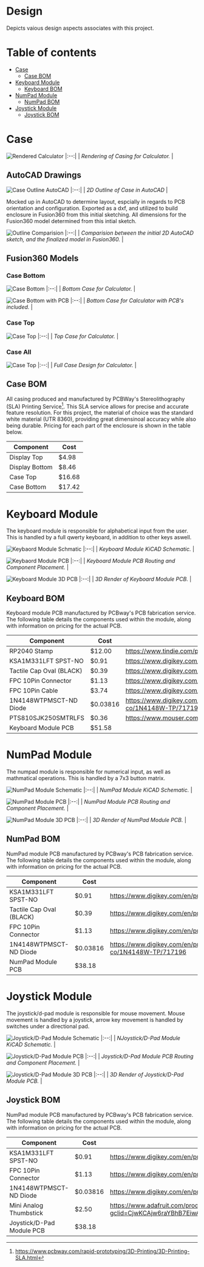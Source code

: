 # Design
Depicts vaious design aspects associates with this project.

Table of contents
=================

<!--ts-->
   * [Case](#Case)
      * [Case BOM](#Case-BOM)
   * [Keyboard Module](#Keyboard-Module)
      * [Keyboard BOM](#Keyboard-BOM)
   * [NumPad Module](#NumPad-Module)
      * [NumPad BOM](#NumPad-BOM)
   * [Joystick Module](#Joystick-Module)
      * [Joystick BOM](#Joystick-BOM)
<!--te-->


Case
====

![Rendered Calculator](KeyShot_Renders/Renders/Case/Case_2.46.png)
|:--:| 
| *Rendering of Casing for Calculator.* |

## AutoCAD Drawings
![Case Outline AutoCAD](Fusion360_MODEL/Images/Case_Outline.png)
|:--:| 
| *2D Outline of Case in AutoCAD* |

Mocked up in AutoCAD to determine layout, espcially in regards to PCB orientation and configuration. Exported as a dxf, and utilized to build enclosure in Fusion360 from this initial sketching. All dimensions for the Fusion360 model determined from this intial sketch.

![Outline Comparision](Fusion360_MODEL/Images/Outline_Compare.png)
|:--:| 
| *Comparision between the initial 2D AutoCAD sketch, and the finalized model in Fusion360.* |

## Fusion360 Models
### Case Bottom
![Case Bottom](Fusion360_MODEL/Images/Bottom_Case_2.png)
|:--:|
| *Bottom Case for Calculator.* |

![Case Bottom with PCB](Fusion360_MODEL/Images/PCB_Housing.png)
|:--:|
| *Bottom Case for Calculator with PCB's included.* |

### Case Top
![Case Top](Fusion360_MODEL/Images/Top_Case.png)
|:--:|
| *Top Case for Calculator.* |

### Case All
![Case Top](Fusion360_MODEL/Images/Full.png)
|:--:|
| *Full Case Design for Calculator.* |


Case BOM
--------

All casing produced and manufactured by PCBWay's Stereolithography (SLA) Printing Service[^1]. This SLA service allows for precise and accurate feature resolution. For this project, the material of choice was the standard white material (UTR 8360), providing great dimensinoal accuracy while also being durable. Pricing for each part of the enclosure is shown in the table below.

| Component | Cost |
| --- | --- |
| Display Top | $4.98 |
| Display Bottom | $8.46 |
| Case Top | $16.68 |
| Case Bottom | $17.42 |


Keyboard Module
===============

The keyboard module is responsible for alphabetical input from the user. This is handled by a full qwerty keyboard, in addition to other keys aswell.

![Keybaord Module Schmatic](KiCAD_PCB/Images/Keyboard_Module_Schematic.png)
|:--:|
| *Keyboard Module KiCAD Schematic.* |

![Keybaord Module PCB](KiCAD_PCB/Images/Keyboard_Module_PCB.png)
|:--:|
| *Keyboard Module PCB Routing and Component Placement.* |

![Keyboard Module 3D PCB](KiCAD_PCB/Images/Keyboard_PCB.png)
|:--:|
| *3D Render of Keyboard Module PCB.* |

Keyboard BOM
------------

Keyboard module PCB manufactured by PCBway's PCB fabrication service. The following table details the components used within the module, along with information on pricing for the actual PCB.

| Component | Cost | Link |
| --- | --- | --- |
| RP2040 Stamp | $12.00 | https://www.tindie.com/products/arturo182/rp2040-stamp/ |
| KSA1M331LFT SPST-NO | $0.91 | https://www.digikey.com/en/products/detail/c-k/KSA1M331LFT/1003897 |
| Tactile Cap Oval (BLACK) | $0.39 | https://www.digikey.com/en/products/detail/c-k/BTNK0390/559405 |
| FPC 10Pin Connector | $1.13 | https://www.digikey.com/en/products/detail/molex/5034801000/2356624 |
| FPC 10Pin Cable | $3.74 | https://www.digikey.com/en/products/detail/molex/0152660095/3160830 |
|1N4148WTPMSCT-ND Diode| $0.03816 | https://www.digikey.com/en/products/detail/micro-commercial-co/1N4148W-TP/717196 |
| PTS810SJK250SMTRLFS | $0.36 | https://www.mouser.com/ProductDetail/611-PTS810SJK250SMTR |
|Keyboard Module PCB| $51.58 |  |

NumPad Module
=============

The numpad module is responsible for numerical input, as well as mathmatical operations. This is handled by a 7x3 button matrix.

![NumPad Module Schematic](KiCAD_PCB/Images/NumPad_Module_Schematic.png)
|:--:|
| *NumPad Module KiCAD Schematic.* |

![NumPad Module PCB](KiCAD_PCB/Images/NumPad_Module_PCB.png)
|:--:|
| *NumPad Module PCB Routing and Component Placement.* |

![NumPad Module 3D PCB](KiCAD_PCB/Images/NumPad_PCB.png)
|:--:|
| *3D Render of NumPad Module PCB.* |

NumPad BOM
----------

NumPad module PCB manufactured by PCBway's PCB fabrication service. The following table details the components used within the module, along with information on pricing for the actual PCB.

| Component | Cost | Link |
| --- | --- | --- |
| KSA1M331LFT SPST-NO | $0.91 | https://www.digikey.com/en/products/detail/c-k/KSA1M331LFT/1003897 |
| Tactile Cap Oval (BLACK) | $0.39 | https://www.digikey.com/en/products/detail/c-k/BTNK0390/559405 |
| FPC 10Pin Connector | $1.13 | https://www.digikey.com/en/products/detail/molex/5034801000/2356624 |
|1N4148WTPMSCT-ND Diode| $0.03816 | https://www.digikey.com/en/products/detail/micro-commercial-co/1N4148W-TP/717196 |
|NumPad Module PCB| $38.18 |  |

Joystick Module
=====================

The joystick/d-pad module is responsible for mouse movement. Mouse movement is handled by a joystick, arrow key movement is handled by switches under a directional pad.

![Joystick/D-Pad Module Schematic](KiCAD_PCB/Images/Joystick_Module_Schematic.png)
|:--:|
| *NJoystick/D-Pad Module KiCAD Schematic.* |

![Joystick/D-Pad Module PCB](KiCAD_PCB/Images/Joystick_Module_PCB.png)
|:--:|
| *Joystick/D-Pad Module PCB Routing and Component Placement.* |

![Joystick/D-Pad Module 3D PCB](KiCAD_PCB/Images/Joystick_PCB.png)
|:--:|
| *3D Render of Joystick/D-Pad Module PCB.* |

Joystick BOM
------------

NumPad module PCB manufactured by PCBway's PCB fabrication service. The following table details the components used within the module, along with information on pricing for the actual PCB.

| Component | Cost | Link |
| --- | --- | --- |
| KSA1M331LFT SPST-NO | $0.91 | https://www.digikey.com/en/products/detail/c-k/KSA1M331LFT/1003897 |
| FPC 10Pin Connector | $1.13 | https://www.digikey.com/en/products/detail/molex/5034801000/2356624 |
|1N4148WTPMSCT-ND Diode| $0.03816 | https://www.digikey.com/en/products/detail/micro-commercial-co/1N4148W-TP/717196 |
| Mini Analog Thumbstick | $2.50 | https://www.adafruit.com/product/2765?gclid=CjwKCAjw6raYBhB7EiwABge5Kk9TZn8ilWmRzUdasBMNh74FXIZQBJh3K6sDLgbHT71pnA3cYCJrNRoC1E8QAvD_BwE |
|Joystick/D-Pad Module PCB| $38.18 |  |

[^1]: https://www.pcbway.com/rapid-prototyping/3D-Printing/3D-Printing-SLA.html
